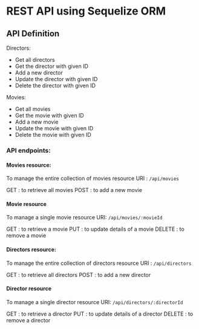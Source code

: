 # REST API using Sequelize ORM

## API Definition

Directors:

- Get all directors
- Get the director with given ID
- Add a new director
- Update the director with given ID
- Delete the director with given ID

Movies:

- Get all movies
- Get the movie with given ID
- Add a new movie
- Update the movie with given ID
- Delete the movie with given ID

### API endpoints:

#### Movies resource:

To manage the entire collection of movies resource
URI : `/api/movies`

GET : to retrieve all movies
POST : to add a new movie

#### Movie resource

To manage a single movie resource
URI: `/api/movies/:movieId`

GET : to retrieve a movie
PUT : to update details of a movie
DELETE : to remove a movie

#### Directors resource:

To manage the entire collection of directors resource
URI : `/api/directors`

GET : to retrieve all directors
POST : to add a new director

#### Director resource

To manage a single director resource
URI: `/api/directors/:directorId`

GET : to retrieve a director
PUT : to update details of a director
DELETE : to remove a director
